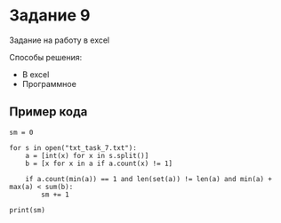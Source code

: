 # Задание 9

Задание на работу в excel

Способы решения:

- В excel
- Программное

## Пример кода 

```
sm = 0

for s in open("txt_task_7.txt"):
    a = [int(x) for x in s.split()]
    b = [x for x in a if a.count(x) != 1]

    if a.count(min(a)) == 1 and len(set(a)) != len(a) and min(a) + max(a) < sum(b):
        sm += 1

print(sm)
```